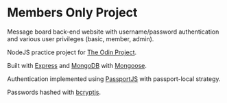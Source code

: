 # Members Only Project

Message board back-end website with username/password authentication and various user privileges (basic, member, admin). 

NodeJS practice project for [The Odin Project](https://www.theodinproject.com/).

Built with [Express](https://expressjs.com/) and [MongoDB](https://www.mongodb.com/) with [Mongoose](https://mongoosejs.com/).

Authentication implemented using [PassportJS](https://www.passportjs.org/) with passport-local strategy.

Passwords hashed with [bcryptjs](https://www.npmjs.com/package/bcryptjs).